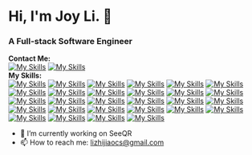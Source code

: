 # Hi, I'm Joy Li. 👋
### A Full-stack Software Engineer
**Contact Me:**
<br>
[![My Skills](https://skillicons.dev/icons?i=gmail&theme=light)](lizhijiaocs@gmail.com)
[![My Skills](https://skillicons.dev/icons?i=linkedin)](https://www.linkedin.com/in/joyzhijiaoli)
<br>
**My Skills:**
<br>
[![My Skills](https://skillicons.dev/icons?i=ts)](https://www.typescriptlang.org/)
[![My Skills](https://skillicons.dev/icons?i=js)](https://developer.mozilla.org/en-US/docs/Web/JavaScript)
[![My Skills](https://skillicons.dev/icons?i=py&theme=light)](https://react.dev/)
[![My Skills](https://skillicons.dev/icons?i=react&theme=light)](https://react.dev/)
[![My Skills](https://skillicons.dev/icons?i=redux)](https://redux.js.org/)
[![My Skills](https://skillicons.dev/icons?i=nodejs&theme=light)](https://nodejs.org/en)
[![My Skills](https://skillicons.dev/icons?i=express&theme=light)](https://expressjs.com/)
[![My Skills](https://skillicons.dev/icons?i=aws&theme=light)](https://aws.amazon.com/)
[![My Skills](https://skillicons.dev/icons?i=babel&theme=light)](https://react.dev/)
[![My Skills](https://skillicons.dev/icons?i=html)](https://react.dev/)
[![My Skills](https://skillicons.dev/icons?i=css)](https://react.dev/)
[![My Skills](https://skillicons.dev/icons?i=sass)](https://sass-lang.com/)
[![My Skills](https://skillicons.dev/icons?i=docker)](https://www.docker.com/)
[![My Skills](https://skillicons.dev/icons?i=electron&theme=light)](https://react.dev/)
[![My Skills](https://skillicons.dev/icons?i=figma&theme=light)](https://react.dev/)
[![My Skills](https://skillicons.dev/icons?i=git)](https://git-scm.com/)
[![My Skills](https://skillicons.dev/icons?i=github)](https://react.dev/)
[![My Skills](https://skillicons.dev/icons?i=jest)](https://jestjs.io/)
[![My Skills](https://skillicons.dev/icons?i=jquery)](https://react.dev/)
[![My Skills](https://skillicons.dev/icons?i=materialui&theme=light)](https://react.dev/)
[![My Skills](https://skillicons.dev/icons?i=mongodb)](https://www.mongodb.com/)
[![My Skills](https://skillicons.dev/icons?i=npm&theme=light)](https://react.dev/)
[![My Skills](https://skillicons.dev/icons?i=postgres&theme=light)](https://www.postgresql.org/)
[![My Skills](https://skillicons.dev/icons?i=postman)](https://www.postman.com/)
[![My Skills](https://skillicons.dev/icons?i=tailwind&theme=light)](https://react.dev/)
[![My Skills](https://skillicons.dev/icons?i=ubuntu&theme=light)](https://react.dev/)
[![My Skills](https://skillicons.dev/icons?i=vscode&theme=light)](https://react.dev/)
[![My Skills](https://skillicons.dev/icons?i=webpack&theme=light)](https://webpack.js.org/)

- 🔭 I’m currently working on SeeQR
- 📫 How to reach me: lizhijiaocs@gmail.com
<!--
**lovelyjoy1991/lovelyjoy1991** is a ✨ _special_ ✨ repository because its `README.md` (this file) appears on your GitHub profile.

Here are some ideas to get you started:

- 🌱 I’m currently learning ...
- 👯 I’m looking to collaborate on ...
- 🤔 I’m looking for help with ...
- 💬 Ask me about ...
- 😄 Pronouns: ...
- ⚡ Fun fact: ...
-->
